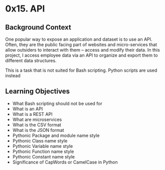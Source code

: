 # 0x15. API

## Background Context
One popular way to expose an application and dataset is to use an API. Often, they are the public facing part of websites and micro-services that allow outsiders to interact with them – access and modify their data. In this project, I access employee data via an API to organize and export them to different data structures.

This is a task that is not suited for Bash scripting. Python scripts are used instead

## Learning Objectives

* What Bash scripting should not be used for
* What is an API
* What is a REST API
* What are microservices
* What is the CSV format
* What is the JSON format
* Pythonic Package and module name style
* Pythonic Class name style
* Pythonic Variable name style
* Pythonic Function name style
* Pythonic Constant name style
* Significance of CapWords or CamelCase in Python
